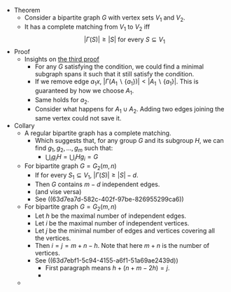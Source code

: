- Theorem
	- Consider a bipartite graph $G$ with vertex sets $V_1$ and $V_2$.
	- It has a complete matching from $V_1$ to $V_2$ iff
	  $$|\Gamma(S)| \geq |S| \text{ for every } S \subseteq V_1$$
- Proof
	- Insights on [the third proof](((63d7e64a-3c44-4af4-98c8-a23ca4612dc4)))
		- For any $G$ satisfying the condition, we could find a minimal subgraph spans it such that it still satisfy the condition.
		- If we remove edge $a_1x$, $|\Gamma(A_1\backslash \{a_1\})| < |A_1\backslash \{a_1\}|$. This is guaranteed by how we choose $A_1$.
		- Same holds for $a_2$.
		- Consider what happens for $A_1\cup A_2$. Adding two edges joining the same vertex could not save it.
- Collary
	- A regular bipartite graph has a complete matching.
		- Which suggests that, for any group $G$ and its subgroup $H$, we can find $g_1, g_2, ..., g_m$ such that:
			- $\bigcup_i g_iH = \bigcup_i Hg_i = G$
	- For bipartite graph $G = G_2(m,n)$
		- If for every $S_1 \subseteq V_1$, $|\Gamma(S)|\geq |S|-d$.
		- Then $G$ contains $m-d$ independent edges.
		- (and vise versa)
		- See ((63d7ea7d-582c-402f-97be-826955299ca6))
	- For bipartite graph $G=G_2(m,n)$
		- Let $h$ be the maximal number of independent edges.
		- Let $i$ be the maximal number of independent vertices.
		- Let $j$ be the minimal number of edges and vertices covering all the vertices.
		- Then $i = j = m+n-h$. Note that here $m+n$ is the number of vertices.
		- See ((63d7ebf1-5c94-4155-a6f1-51a69ae2439d))
			- First paragraph means $h+(n+m-2h) = j$.
			-
	-